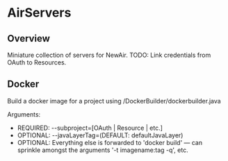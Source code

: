 # AirServers

## Overview
Miniature collection of servers for NewAir. TODO: Link credentials from OAuth to Resources.

## Docker
Build a docker image for a project using /DockerBuilder/dockerbuilder.java

Arguments:

* REQUIRED: --subproject=[OAuth | Resource | etc.]
* OPTIONAL: --javaLayerTag=(DEFAULT: defaultJavaLayer)
* OPTIONAL: Everything else is forwarded to 'docker build' — can sprinkle amongst the arguments '-t imagename:tag -q', etc.
